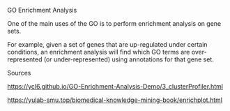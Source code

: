 GO Enrichment Analysis

One of the main uses of the GO is to perform enrichment analysis on gene sets. 

For example, given a set of genes that are up-regulated under certain conditions, an enrichment analysis will find which GO terms are over-represented (or under-represented) using annotations for that gene set.

Sources

https://ycl6.github.io/GO-Enrichment-Analysis-Demo/3_clusterProfiler.html

https://yulab-smu.top/biomedical-knowledge-mining-book/enrichplot.html
